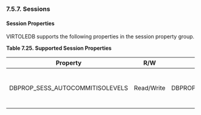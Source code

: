 <div id="oledbsessions" class="section">

<div class="titlepage">

<div>

<div>

### 7.5.7. Sessions

</div>

</div>

</div>

<div id="oledbsession-properties" class="section">

<div class="titlepage">

<div>

<div>

#### Session Properties

</div>

</div>

</div>

VIRTOLEDB supports the following properties in the session property
group.

<div id="id22685" class="table">

**Table 7.25. Supported Session Properties**

<div class="table-contents">

| Property                        | R/W        | Default                     | Notes                                |
|---------------------------------|------------|-----------------------------|--------------------------------------|
| DBPROP_SESS_AUTOCOMMITISOLEVELS | Read/Write | DBPROPVAL_TI_REPEATABLEREAD | Isolation level in auto-commit mode. |

</div>

</div>

  

</div>

</div>
